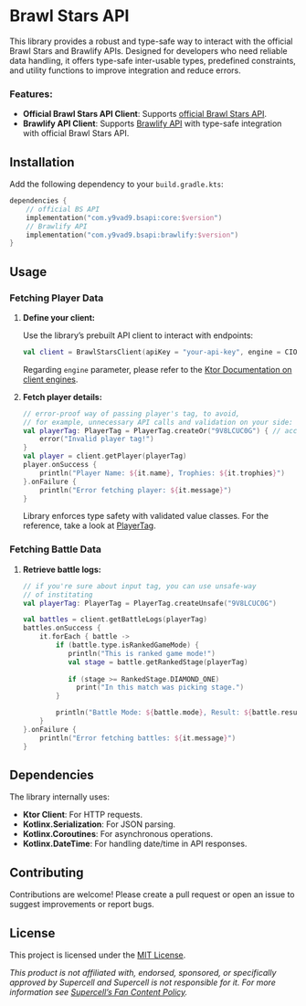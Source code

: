 # Brawl Stars API

This library provides a robust and type-safe way to interact with the official Brawl Stars and Brawlify APIs.
Designed for developers who need reliable data handling, it offers type-safe inter-usable types, predefined constraints, and utility functions to improve integration and reduce errors.

### Features:

- **Official Brawl Stars API Client**: Supports [official Brawl Stars API](https://developer.brawlstars.com/#/documentation).
- **Brawlify API Client**: Supports [Brawlify API](https://brawlapi.com/#/) with type-safe integration with official Brawl Stars API.

## Installation

Add the following dependency to your `build.gradle.kts`:

```kotlin
dependencies {
    // official BS API
    implementation("com.y9vad9.bsapi:core:$version")
    // Brawlify API
    implementation("com.y9vad9.bsapi:brawlify:$version")
}
```

## Usage

### Fetching Player Data

1. **Define your client:**

   Use the library’s prebuilt API client to interact with endpoints:

   ```kotlin
   val client = BrawlStarsClient(apiKey = "your-api-key", engine = CIO)
   ```
   Regarding `engine` parameter, please refer to
   the [Ktor Documentation on client engines](https://ktor.io/docs/client-engines.html).

2. **Fetch player details:**

   ```kotlin
   // error-proof way of passing player's tag, to avoid,
   // for example, unnecessary API calls and validation on your side:
   val playerTag: PlayerTag = PlayerTag.createOr("9V8LCUC0G") { // accepts both with hashtag and without
       error("Invalid player tag!")
   }
   val player = client.getPlayer(playerTag)
   player.onSuccess {
       println("Player Name: ${it.name}, Trophies: ${it.trophies}")
   }.onFailure {
       println("Error fetching player: ${it.message}")
   }
   ```
   Library enforces type safety with validated value classes. For
   the reference, take a look
   at [PlayerTag](core/src/commonMain/kotlin/com/y9vad9/bsapi/types/player/value/PlayerTag.kt).

### Fetching Battle Data

1. **Retrieve battle logs:**

   ```kotlin
   // if you're sure about input tag, you can use unsafe-way 
   // of institating
   val playerTag: PlayerTag = PlayerTag.createUnsafe("9V8LCUC0G")
   
   val battles = client.getBattleLogs(playerTag)
   battles.onSuccess {
       it.forEach { battle ->
           if (battle.type.isRankedGameMode) {
              println("This is ranked game mode!")
              val stage = battle.getRankedStage(playerTag)
  
              if (stage >= RankedStage.DIAMOND_ONE)
                print("In this match was picking stage.")
           }
   
           println("Battle Mode: ${battle.mode}, Result: ${battle.result}")
       }
   }.onFailure {
       println("Error fetching battles: ${it.message}")
   }
   ```

## Dependencies

The library internally uses:

- **Ktor Client**: For HTTP requests.
- **Kotlinx.Serialization**: For JSON parsing.
- **Kotlinx.Coroutines**: For asynchronous operations.
- **Kotlinx.DateTime**: For handling date/time in API responses.

## Contributing

Contributions are welcome! Please create a pull request or open an issue to suggest improvements or report bugs.

## License

This project is licensed under the [MIT License](LICENSE).

*This product is not affiliated with, endorsed, sponsored, or specifically approved by Supercell and Supercell is not
responsible for it.
For more information see [Supercell’s Fan Content Policy](https://supercell.com/en/fan-content-policy/).*
